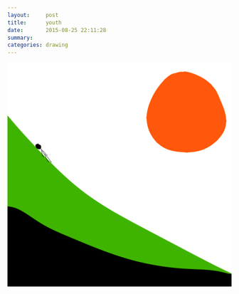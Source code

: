 ```yaml
---
layout:     post
title:      youth
date:       2015-08-25 22:11:28
summary:    
categories: drawing
---
```

![youth](/images/_diary/youth.png "...")